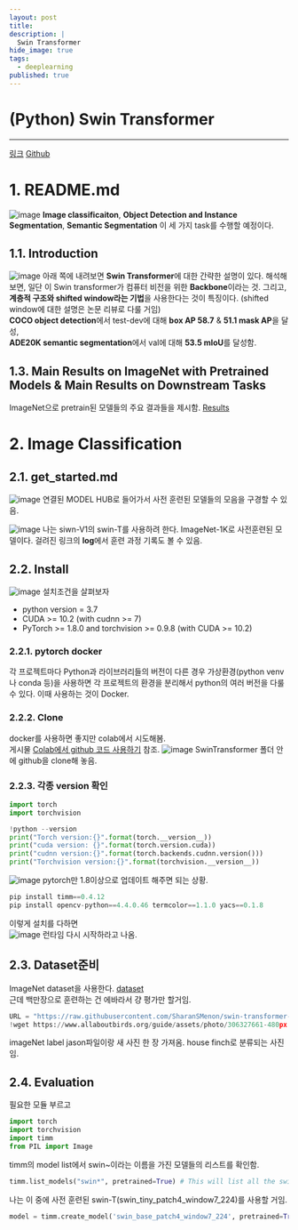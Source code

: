 ```yaml
---
layout: post
title: 
description: |
  Swin Transformer
hide_image: true
tags:
  - deeplearning
published: true
---
```


# (Python) Swin Transformer 
* * *
[링크](https://github.com/microsoft/Swin-Transformer/blob/main/models/swin_transformer.py)
[Github](https://github.com/microsoft/Swin-Transformer)

# 1. README.md
![image](https://user-images.githubusercontent.com/69246778/177745316-6af7f2c0-ede7-4d7a-8e4c-0a4b0afeb5a3.png)
**Image classificaiton**, **Object Detection and Instance Segmentation**,  **Semantic Segmentation** 이 세 가지 task를
수행할 예정이다. 

## 1.1. Introduction
![image](https://user-images.githubusercontent.com/69246778/177745833-3da91bb6-577c-4b26-8772-e93fafb03fad.png)
아래 쪽에 내려보면 **Swin Transformer**에 대한 간략한 설명이 있다. 해석해보면, 일단 이 Swin transformer가 컴퓨터 비전을 위한 **Backbone**이라는 것. 
그리고, **계층적 구조와 shifted window라는 기법**을 사용한다는 것이 특징이다. (shifted window에 대한 설명은 논문 리뷰로 다룰 거임)   
**COCO object detection**에서 test-dev에 대해 **box AP 58.7** & **51.1 mask AP**을 달성,   
**ADE20K semantic segmentation**에서 val에 대해 **53.5 mIoU**를 달성함. 

## 1.3. Main Results on ImageNet with Pretrained Models & Main Results on Downstream Tasks
ImageNet으로 pretrain된 모델들의 주요 결과들을 제시함. 
[Results](https://github.com/microsoft/Swin-Transformer#main-results-on-imagenet-with-pretrained-models)

# 2. Image Classification
## 2.1. get_started.md
![image](https://user-images.githubusercontent.com/69246778/177749047-1a2905ef-df16-45f5-a3f5-ac643014c3ab.png)
연결된 MODEL HUB로 들어가서 사전 훈련된 모델들의 모음을 구경할 수 있음.     

![image](https://user-images.githubusercontent.com/69246778/177750465-a76b6bce-254b-4c51-abde-4577fcf9ebb4.png)
나는 siwn-V1의 swin-T를 사용하려 한다. ImageNet-1K로 사전훈련된 모델이다. 걸려진 링크의 **log**에서 훈련 과정 기록도
볼 수 있음.

## 2.2. Install
![image](https://user-images.githubusercontent.com/69246778/177751205-7b97fdc5-a80f-47b5-b3db-8663fe02d595.png)
설치조건을 살펴보자   
* python version = 3.7
* CUDA >= 10.2  (with cudnn >= 7)
* PyTorch >= 1.8.0 and torchvision >= 0.9.8 (with CUDA >= 10.2)

### 2.2.1. pytorch docker
각 프로젝트마다 Python과 라이브러리들의 버전이 다른 경우 가상환경(python venv나 conda 등)을 사용하면 
각 프로젝트의 환경을 분리해서 python의 여러 버전을 다룰 수 있다. 이때 사용하는 것이 Docker.

### 2.2.2. Clone
docker를 사용하면 좋지만 colab에서 시도해봄.   
게시물 [Colab에서 github 코드 사용하기](https://udayeon.github.io/2022/07/07/gitClone/) 참조.
![image](https://user-images.githubusercontent.com/69246778/177752506-c4fd2bcc-6a07-422b-975c-41fdedd13935.png)
SwinTransformer 폴더 안에 github을 clone해 놓음.

### 2.2.3. 각종 version 확인
```py
import torch
import torchvision

!python --version
print("Torch version:{}".format(torch.__version__))
print("cuda version: {}".format(torch.version.cuda))
print("cudnn version:{}".format(torch.backends.cudnn.version()))
print("Torchvision version:{}".format(torchvision.__version__))
```
![image](https://user-images.githubusercontent.com/69246778/177754942-10b9bcc6-65b3-4fe0-8bba-00fe95442ea6.png)
pytorch만 1.8이상으로 업데이트 해주면 되는 상황.   
   
```py
pip install timm==0.4.12
pip install opencv-python==4.4.0.46 termcolor==1.1.0 yacs==0.1.8
```
이렇게 설치를 다하면   
![image](https://user-images.githubusercontent.com/69246778/177756402-beafde75-f5ce-4c3d-9515-f8a3ae0ea3de.png)
런타임 다시 시작하라고 나옴. 

## 2.3. Dataset준비
ImageNet dataset을 사용한다. [dataset](http://image-net.org/)   
근데 백만장으로 훈련하는 건 에바라서 걍 평가만 할거임.   
```py
URL = "https://raw.githubusercontent.com/SharanSMenon/swin-transformer-hub/main/imagenet_labels.json" # Imagenet labels
!wget https://www.allaboutbirds.org/guide/assets/photo/306327661-480px.jpg -O house_finch.jpg
```
imageNet label jason파일이랑 새 사진 한 장 가져옴. house finch로 분류되는 사진임.

## 2.4. Evaluation
필요한 모듈 부르고
```py
import torch
import torchvision
import timm
from PIL import Image
```
   
timm의 model list에서 swin~이라는 이름을 가진 모델들의 리스트를 확인함.
```py
timm.list_models("swin*", pretrained=True) # This will list all the swin transformer models available
```   
   
나는 이 중에 사전 훈련된 swin-T(swin_tiny_patch4_window7_224)를 사용할 거임.
```py
model = timm.create_model('swin_base_patch4_window7_224', pretrained=True)
```



